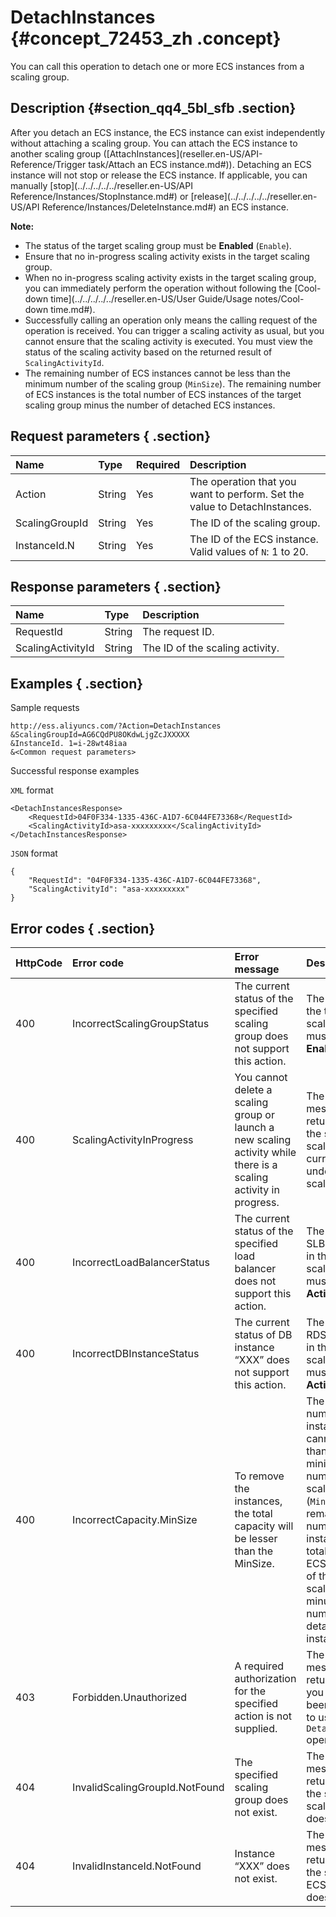# DetachInstances {#concept_72453_zh .concept}

You can call this operation to detach one or more ECS instances from a scaling group.

## Description {#section_qq4_5bl_sfb .section}

After you detach an ECS instance, the ECS instance can exist independently without attaching a scaling group. You can attach the ECS instance to another scaling group \([AttachInstances](reseller.en-US/API-Reference/Trigger task/Attach an ECS instance.md#)\). Detaching an ECS instance will not stop or release the ECS instance. If applicable, you can manually [stop](../../../../../reseller.en-US/API Reference/Instances/StopInstance.md#) or [release](../../../../../reseller.en-US/API Reference/Instances/DeleteInstance.md#) an ECS instance.

**Note:** 

-   The status of the target scaling group must be **Enabled** \(`Enable`\).
-   Ensure that no in-progress scaling activity exists in the target scaling group.
-   When no in-progress scaling activity exists in the target scaling group, you can immediately perform the operation without following the [Cool-down time](../../../../../reseller.en-US/User Guide/Usage notes/Cool-down time.md#).
-   Successfully calling an operation only means the calling request of the operation is received. You can trigger a scaling activity as usual, but you cannot ensure that the scaling activity is executed. You must view the status of the scaling activity based on the returned result of `ScalingActivityId`.
-   The remaining number of ECS instances cannot be less than the minimum number of the scaling group \(`MinSize`\). The remaining number of ECS instances is the total number of ECS instances of the target scaling group minus the number of detached ECS instances.

## Request parameters { .section}

|Name|Type|Required|Description|
|:---|:---|:-------|:----------|
|Action|String|Yes|The operation that you want to perform. Set the value to DetachInstances.|
|ScalingGroupId|String|Yes|The ID of the scaling group.|
|InstanceId.N|String|Yes|The ID of the ECS instance. Valid values of `N`: 1 to 20.|

## Response parameters { .section}

|Name|Type|Description|
|:---|:---|:----------|
|RequestId|String|The request ID.|
|ScalingActivityId|String|The ID of the scaling activity.|

## Examples { .section}

Sample requests

```
http://ess.aliyuncs.com/?Action=DetachInstances
&ScalingGroupId=AG6CQdPU8OKdwLjgZcJXXXXX
&InstanceId. 1=i-28wt48iaa
&<Common request parameters>
```

Successful response examples

`XML` format

```
<DetachInstancesResponse>
    <RequestId>04F0F334-1335-436C-A1D7-6C044FE73368</RequestId> 
    <ScalingActivityId>asa-xxxxxxxxx</ScalingActivityId>
</DetachInstancesResponse> 
```

`JSON` format

```
{
    "RequestId": "04F0F334-1335-436C-A1D7-6C044FE73368",
    "ScalingActivityId": "asa-xxxxxxxxx"
}
```

## Error codes { .section}

|HttpCode|Error code|Error message|Description|
|--------|:---------|:------------|:----------|
|400|IncorrectScalingGroupStatus|The current status of the specified scaling group does not support this action.|The status of the target scaling group must be **Enabled** `Enable`.|
|400|ScalingActivityInProgress|You cannot delete a scaling group or launch a new scaling activity while there is a scaling activity in progress.|The error message returned when the specified scaling group is currently undergoing a scaling activity.|
|400|IncorrectLoadBalancerStatus|The current status of the specified load balancer does not support this action.|The status of SLB instances in the target scaling group must be **Active**`Running`.|
|400|IncorrectDBInstanceStatus|The current status of DB instance “XXX” does not support this action.|The status of RDS instances in the target scaling group must be **Active**`Running`.|
|400|IncorrectCapacity.MinSize|To remove the instances, the total capacity will be lesser than the MinSize.|The remaining number of ECS instances cannot be less than the minimum number of the scaling group \(`MinSize`\). The remaining number of ECS instances is the total number of ECS instances of the target scaling group minus the number of detached ECS instances.|
|403|Forbidden.Unauthorized|A required authorization for the specified action is not supplied.|The error message returned when you have not been authorized to use the `DetachInstances` operation.|
|404|InvalidScalingGroupId.NotFound|The specified scaling group does not exist.|The error message returned when the specified scaling group does not exist.|
|404|InvalidInstanceId.NotFound|Instance “XXX” does not exist.|The error message returned when the specified ECS instance does not exist.|

